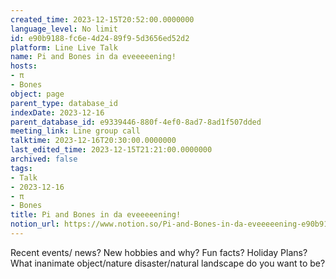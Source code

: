 ```yaml
---
created_time: 2023-12-15T20:52:00.0000000
language_level: No limit
id: e90b9188-fc6e-4d24-89f9-5d3656ed52d2
platform: Line Live Talk
name: Pi and Bones in da eveeeeening!
hosts:
- π
- Bones
object: page
parent_type: database_id
indexDate: 2023-12-16
parent_database_id: e9339446-880f-4ef0-8ad7-8ad1f507dded
meeting_link: Line group call
talktime: 2023-12-16T20:30:00.0000000
last_edited_time: 2023-12-15T21:21:00.0000000
archived: false
tags:
- Talk
- 2023-12-16
- π
- Bones
title: Pi and Bones in da eveeeeening!
notion_url: https://www.notion.so/Pi-and-Bones-in-da-eveeeeening-e90b9188fc6e4d2489f95d3656ed52d2
---
```



Recent events/ news?
New hobbies and why?
Fun facts? 
Holiday Plans?
What inanimate object/nature disaster/natural landscape do you want to be?























